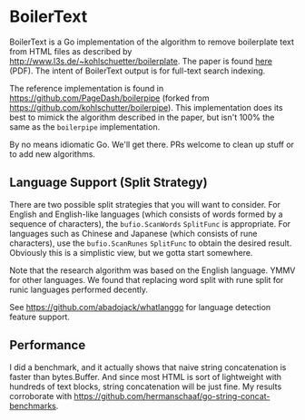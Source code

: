 # BoilerText

BoilerText is a Go implementation of the algorithm to remove boilerplate text from HTML files as described by http://www.l3s.de/~kohlschuetter/boilerplate. The paper is found [here](http://www.l3s.de/~kohlschuetter/publications/wsdm187-kohlschuetter.pdf) (PDF). The intent of BoilerText output is for full-text search indexing.

The reference implementation is found in https://github.com/PageDash/boilerpipe (forked from https://github.com/kohlschutter/boilerpipe). This implementation does its best to mimick the algorithm described in the paper, but isn't 100% the same as the `boilerpipe` implementation.

By no means idiomatic Go. We'll get there. PRs welcome to clean up stuff or to add new algorithms.

## Language Support (Split Strategy)

There are two possible split strategies that you will want to consider. For English and English-like languages (which consists of words formed by a sequence of characters), the `bufio.ScanWords` `SplitFunc` is appropriate. For languages such as Chinese and Japanese (which consists of rune characters), use the `bufio.ScanRunes` `SplitFunc` to obtain the desired result. Obviously this is a simplistic view, but we gotta start somewhere.

Note that the research algorithm was based on the English language. YMMV for other languages. We found that replacing word split with rune split for runic languages performed decently.

See https://github.com/abadojack/whatlanggo for language detection feature support.

## Performance

I did a benchmark, and it actually shows that naive string concatenation is faster than bytes.Buffer. And since most HTML is sort of lightweight with hundreds of text blocks, string concatenation will be just fine. My results corroborate with https://github.com/hermanschaaf/go-string-concat-benchmarks.